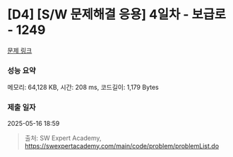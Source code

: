 # [D4] [S/W 문제해결 응용] 4일차 - 보급로 - 1249 

[문제 링크](https://swexpertacademy.com/main/code/problem/problemDetail.do?contestProbId=AV15QRX6APsCFAYD) 

### 성능 요약

메모리: 64,128 KB, 시간: 208 ms, 코드길이: 1,179 Bytes

### 제출 일자

2025-05-16 18:59



> 출처: SW Expert Academy, https://swexpertacademy.com/main/code/problem/problemList.do